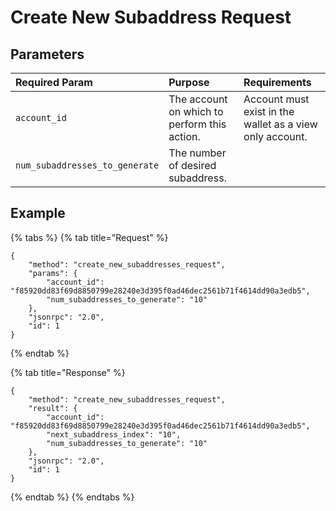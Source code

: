 # Create New Subaddress Request

## Parameters

| Required Param | Purpose | Requirements |
| :--- | :--- | :--- |
| `account_id` | The account on which to perform this action. | Account must exist in the wallet as a view only account. |
| `num_subaddresses_to_generate` | The number of desired subaddress. | |

## Example

{% tabs %}
{% tab title="Request" %}
```
{
    "method": "create_new_subaddresses_request",
    "params": {
        "account_id": "f85920dd83f69d8850799e28240e3d395f0ad46dec2561b71f4614dd90a3edb5",
        "num_subaddresses_to_generate": "10"
    },
    "jsonrpc": "2.0",
    "id": 1
}
```
{% endtab %}

{% tab title="Response" %}
```
{
    "method": "create_new_subaddresses_request",
    "result": {
        "account_id": "f85920dd83f69d8850799e28240e3d395f0ad46dec2561b71f4614dd90a3edb5",
        "next_subaddress_index": "10",
        "num_subaddresses_to_generate": "10"
    },
    "jsonrpc": "2.0",
    "id": 1
}
```
{% endtab %}
{% endtabs %}
